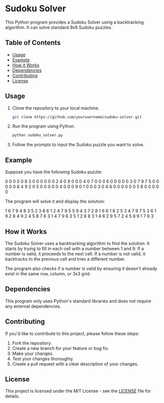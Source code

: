# Sudoku Solver

This Python program provides a Sudoku Solver using a backtracking algorithm. It can solve standard 9x9 Sudoku puzzles.

## Table of Contents

- [Usage](#usage)
- [Example](#example)
- [How it Works](#how-it-works)
- [Dependencies](#dependencies)
- [Contributing](#contributing)
- [License](#license)

## Usage

1. Clone the repository to your local machine.

    ```bash
    git clone https://github.com/yourusername/sudoku-solver.git
    ```

2. Run the program using Python.

    ```bash
    python sudoku_solver.py
    ```

3. Follow the prompts to input the Sudoku puzzle you want to solve.

## Example

Suppose you have the following Sudoku puzzle:

0 0 0 0 0 8 3 0 0
0 0 0 0 2 4 0 9 0
0 0 4 0 7 0 0 0 6
0 0 0 0 0 3 0 7 9
7 5 0 0 0 0 0 8 4
9 2 0 5 0 0 0 0 0
4 0 0 0 9 0 1 0 0
0 3 0 4 6 0 0 0 0
0 0 5 8 0 0 0 0 0


The program will solve it and display the solution:

1 6 7 9 4 8 3 5 2
3 8 6 1 2 4 7 9 5
5 9 4 3 7 2 8 1 6
6 1 8 2 5 3 4 7 9
7 5 3 6 1 9 2 8 4
9 2 4 5 8 7 6 3 1
4 7 9 6 3 5 1 2 8
8 3 1 4 6 2 9 5 7
2 4 5 8 9 1 7 6 3


## How it Works

The Sudoku Solver uses a backtracking algorithm to find the solution. It starts by trying to fill in each cell with a number between 1 and 9. If a number is valid, it proceeds to the next cell. If a number is not valid, it backtracks to the previous cell and tries a different number.

The program also checks if a number is valid by ensuring it doesn't already exist in the same row, column, or 3x3 grid.

## Dependencies

This program only uses Python's standard libraries and does not require any external dependencies.

## Contributing

If you'd like to contribute to this project, please follow these steps:

1. Fork the repository.
2. Create a new branch for your feature or bug fix.
3. Make your changes.
4. Test your changes thoroughly.
5. Create a pull request with a clear description of your changes.

## License

This project is licensed under the MIT License - see the [LICENSE](LICENSE) file for details.
